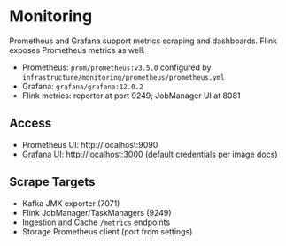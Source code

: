 # Monitoring

Prometheus and Grafana support metrics scraping and dashboards. Flink exposes Prometheus metrics as well.

- Prometheus: `prom/prometheus:v3.5.0` configured by `infrastructure/monitoring/prometheus/prometheus.yml`
- Grafana: `grafana/grafana:12.0.2`
- Flink metrics: reporter at port 9249; JobManager UI at 8081

## Access

- Prometheus UI: http://localhost:9090
- Grafana UI: http://localhost:3000 (default credentials per image docs)

## Scrape Targets

- Kafka JMX exporter (7071)
- Flink JobManager/TaskManagers (9249)
- Ingestion and Cache `/metrics` endpoints
- Storage Prometheus client (port from settings)
